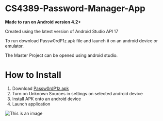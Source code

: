# CS4389-Password-Manager-App

**Made to run on Android version 4.2+**

Created using the latest version of Android Studio API 17

To run download Passw0rdP1z.apk file and launch it on an android device or emulator.

The Master Project can be opened using android studio.

# How to Install
1. Download [Passw0rdP1z.apk](https://github.com/aardig100/CS4389-Password-Manager-App/releases/tag/v1.0)
2. Turn on Unknown Sources in settings on selected android device
3. Install APK onto an android device
4. Launch application

![This is an image](https://myoctocat.com/assets/images/base-octocat.svg)

